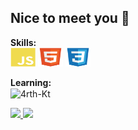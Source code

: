 ## Nice to meet you 👋

<strong>Skills:</strong>
<br>
<img align="center" alt="4rth-Js" height="30" width="40" src="https://raw.githubusercontent.com/devicons/devicon/master/icons/javascript/javascript-plain.svg">
<img align="center" alt="4rth-HTML" height="30" width="40" src="https://raw.githubusercontent.com/devicons/devicon/master/icons/html5/html5-original.svg">
<img align="center" alt="4rth-CSS" height="30" width="40" src="https://raw.githubusercontent.com/devicons/devicon/master/icons/css3/css3-original.svg">
<br>
<br>
<strong>Learning:</strong>
<br>
<img align="center" alt="4rth-Kt" height="30" width="40" src="https://cdn.jsdelivr.net/gh/devicons/devicon/icons/kotlin/kotlin-original.svg">

<div align="start">
  <a href="https://github.com/4rthdss">
    <img height="140em" src="https://github-readme-stats.vercel.app/api?username=4rthdss&show_icons=true&theme=dark&include_all_commits=true&count_private=true"/>
  <img height="140em" src="https://github-readme-stats.vercel.app/api/top-langs/?username=4rthdss&layout=compact&langs_count=7&theme=dark"/>
</div>
